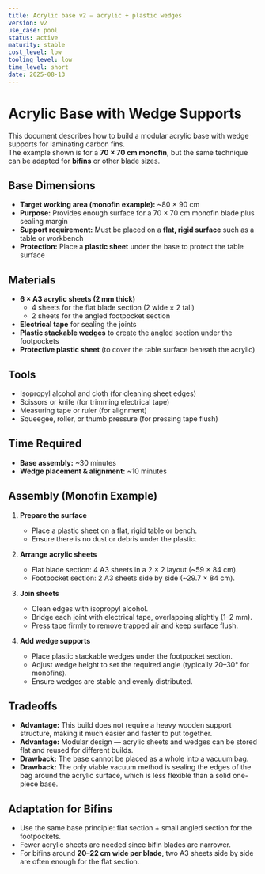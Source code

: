 ```yaml
---
title: Acrylic base v2 — acrylic + plastic wedges
version: v2
use_case: pool
status: active
maturity: stable
cost_level: low
tooling_level: low
time_level: short
date: 2025-08-13
---
```

# Acrylic Base with Wedge Supports

This document describes how to build a modular acrylic base with wedge supports for laminating carbon fins.  
The example shown is for a **70 × 70 cm monofin**, but the same technique can be adapted for **bifins** or other blade sizes.

## Base Dimensions
- **Target working area (monofin example):** ~80 × 90 cm  
- **Purpose:** Provides enough surface for a 70 × 70 cm monofin blade plus sealing margin  
- **Support requirement:** Must be placed on a **flat, rigid surface** such as a table or workbench  
- **Protection:** Place a **plastic sheet** under the base to protect the table surface  

## Materials
- **6 × A3 acrylic sheets (2 mm thick)**  
  - 4 sheets for the flat blade section (2 wide × 2 tall)  
  - 2 sheets for the angled footpocket section  
- **Electrical tape** for sealing the joints  
- **Plastic stackable wedges** to create the angled section under the footpockets  
- **Protective plastic sheet** (to cover the table surface beneath the acrylic)  

## Tools
- Isopropyl alcohol and cloth (for cleaning sheet edges)  
- Scissors or knife (for trimming electrical tape)  
- Measuring tape or ruler (for alignment)  
- Squeegee, roller, or thumb pressure (for pressing tape flush)  

## Time Required
- **Base assembly:** ~30 minutes  
- **Wedge placement & alignment:** ~10 minutes  

## Assembly (Monofin Example)
1. **Prepare the surface**  
   - Place a plastic sheet on a flat, rigid table or bench.  
   - Ensure there is no dust or debris under the plastic.  

2. **Arrange acrylic sheets**  
   - Flat blade section: 4 A3 sheets in a 2 × 2 layout (~59 × 84 cm).  
   - Footpocket section: 2 A3 sheets side by side (~29.7 × 84 cm).  

3. **Join sheets**  
   - Clean edges with isopropyl alcohol.  
   - Bridge each joint with electrical tape, overlapping slightly (1–2 mm).  
   - Press tape firmly to remove trapped air and keep surface flush.  

4. **Add wedge supports**  
   - Place plastic stackable wedges under the footpocket section.  
   - Adjust wedge height to set the required angle (typically 20–30° for monofins).  
   - Ensure wedges are stable and evenly distributed.  

## Tradeoffs
- **Advantage:** This build does not require a heavy wooden support structure, making it much easier and faster to put together.  
- **Advantage:** Modular design — acrylic sheets and wedges can be stored flat and reused for different builds.  
- **Drawback:** The base cannot be placed as a whole into a vacuum bag.  
- **Drawback:** The only viable vacuum method is sealing the edges of the bag around the acrylic surface, which is less flexible than a solid one-piece base.  

## Adaptation for Bifins
- Use the same base principle: flat section + small angled section for the footpockets.  
- Fewer acrylic sheets are needed since bifin blades are narrower.  
- For bifins around **20–22 cm wide per blade**, two A3 sheets side by side are often enough for the flat section.
